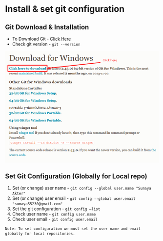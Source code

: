 # Install & set git configuration

## Git ​Download &​ Installation

- To Download Git - [Click Here](https://git-scm.com/download/win)
- Check git version - `git --version`

![git_download_link](../images/git_install.png)

## Set Git Configuration (Globally for Local repo)

1. Set (or change) user name - `git config --global user.name "Sumaya Akter"`
2. Set (or change) user email - `git config --global user.email "sumaya55230@gmail.com"`
3. Set the git configuration​ - `git config –list`
4. Check user name​ - `git config user.name`
5. Check user email - `git config user.email`

```markdownlint
Note: To set configuration we must set the user name and email globally for local repositories.
```
